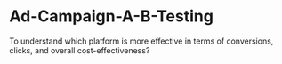 # Ad-Campaign-A-B-Testing
To understand which platform is more effective in terms of conversions, clicks, and overall cost-effectiveness?
